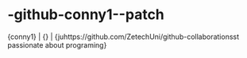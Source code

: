 # -github-conny1--patch
 {conny1}     |     {}    |    {juhttps://github.com/ZetechUni/github-collaborationsst passionate about programing} 
